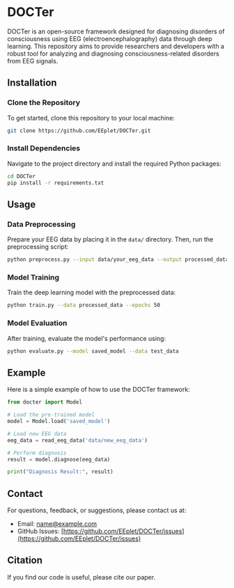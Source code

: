 # DOCTer

DOCTer is an open-source framework designed for diagnosing disorders of consciousness using EEG (electroencephalography) data through deep learning. This repository aims to provide researchers and developers with a robust tool for analyzing and diagnosing consciousness-related disorders from EEG signals.

## Installation

### Clone the Repository

To get started, clone this repository to your local machine:

```bash
git clone https://github.com/EEplet/DOCTer.git
```

### Install Dependencies

Navigate to the project directory and install the required Python packages:

```bash
cd DOCTer
pip install -r requirements.txt
```

## Usage

### Data Preprocessing

Prepare your EEG data by placing it in the `data/` directory. Then, run the preprocessing script:

```bash
python preprocess.py --input data/your_eeg_data --output processed_data
```

### Model Training

Train the deep learning model with the preprocessed data:

```bash
python train.py --data processed_data --epochs 50
```

### Model Evaluation

After training, evaluate the model's performance using:

```bash
python evaluate.py --model saved_model --data test_data
```

## Example

Here is a simple example of how to use the DOCTer framework:

```python
from docter import Model

# Load the pre-trained model
model = Model.load('saved_model')

# Load new EEG data
eeg_data = read_eeg_data('data/new_eeg_data')

# Perform diagnosis
result = model.diagnose(eeg_data)

print("Diagnosis Result:", result)
```

## Contact

For questions, feedback, or suggestions, please contact us at:

- Email: name@example.com
- GitHub Issues: [https://github.com/EEplet/DOCTer/issues](https://github.com/EEplet/DOCTer/issues)

## Citation
If you find our code is useful, please cite our paper.

